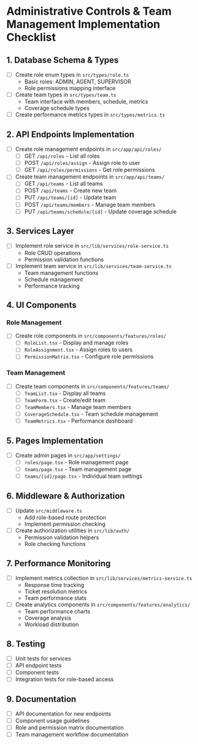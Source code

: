 # Administrative Controls & Team Management Implementation Checklist

## 1. Database Schema & Types
- [ ] Create role enum types in `src/types/role.ts`
  - Basic roles: ADMIN, AGENT, SUPERVISOR
  - Role permissions mapping interface
- [ ] Create team types in `src/types/team.ts`
  - Team interface with members, schedule, metrics
  - Coverage schedule types
- [ ] Create performance metrics types in `src/types/metrics.ts`

## 2. API Endpoints Implementation
- [ ] Create role management endpoints in `src/app/api/roles/`
  - [ ] GET `/api/roles` - List all roles
  - [ ] POST `/api/roles/assign` - Assign role to user
  - [ ] GET `/api/roles/permissions` - Get role permissions
- [ ] Create team management endpoints in `src/app/api/teams/`
  - [ ] GET `/api/teams` - List all teams
  - [ ] POST `/api/teams` - Create new team
  - [ ] PUT `/api/teams/[id]` - Update team
  - [ ] POST `/api/teams/members` - Manage team members
  - [ ] PUT `/api/teams/schedule/[id]` - Update coverage schedule

## 3. Services Layer
- [ ] Implement role service in `src/lib/services/role-service.ts`
  - Role CRUD operations
  - Permission validation functions
- [ ] Implement team service in `src/lib/services/team-service.ts`
  - Team management functions
  - Schedule management
  - Performance tracking

## 4. UI Components
### Role Management
- [ ] Create role components in `src/components/features/roles/`
  - [ ] `RoleList.tsx` - Display and manage roles
  - [ ] `RoleAssignment.tsx` - Assign roles to users
  - [ ] `PermissionMatrix.tsx` - Configure role permissions

### Team Management
- [ ] Create team components in `src/components/features/teams/`
  - [ ] `TeamList.tsx` - Display all teams
  - [ ] `TeamForm.tsx` - Create/edit team
  - [ ] `TeamMembers.tsx` - Manage team members
  - [ ] `CoverageSchedule.tsx` - Team schedule management
  - [ ] `TeamMetrics.tsx` - Performance dashboard

## 5. Pages Implementation
- [ ] Create admin pages in `src/app/settings/`
  - [ ] `roles/page.tsx` - Role management page
  - [ ] `teams/page.tsx` - Team management page
  - [ ] `teams/[id]/page.tsx` - Individual team settings

## 6. Middleware & Authorization
- [ ] Update `src/middleware.ts`
  - Add role-based route protection
  - Implement permission checking
- [ ] Create authorization utilities in `src/lib/auth/`
  - Permission validation helpers
  - Role checking functions

## 7. Performance Monitoring
- [ ] Implement metrics collection in `src/lib/services/metrics-service.ts`
  - Response time tracking
  - Ticket resolution metrics
  - Team performance stats
- [ ] Create analytics components in `src/components/features/analytics/`
  - Team performance charts
  - Coverage analysis
  - Workload distribution

## 8. Testing
- [ ] Unit tests for services
- [ ] API endpoint tests
- [ ] Component tests
- [ ] Integration tests for role-based access

## 9. Documentation
- [ ] API documentation for new endpoints
- [ ] Component usage guidelines
- [ ] Role and permission matrix documentation
- [ ] Team management workflow documentation
